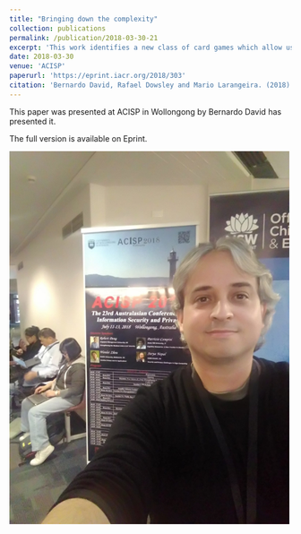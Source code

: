 ```yaml
---
title: "Bringing down the complexity"
collection: publications
permalink: /publication/2018-03-30-21
excerpt: 'This work identifies a new class of card games which allow us to developed highly efficient card game protocols.'
date: 2018-03-30
venue: 'ACISP'
paperurl: 'https://eprint.iacr.org/2018/303'
citation: 'Bernardo David, Rafael Dowsley and Mario Larangeira. (2018). &quot; 21 - Bringing Down the Complexity: Fast Composable Protocols for Card Games Without Secret State.&quot; <i>ACISP 2018</i>.'
---
```


This paper was presented at ACISP in Wollongong by Bernardo David has presented it. 

The full version is available on Eprint.

<img src="/images/publications/2018-03-30/acisp-2018.jpeg" width="500">


